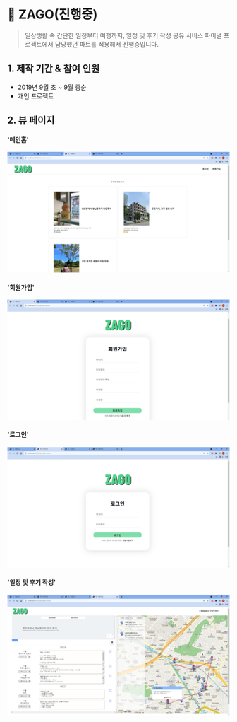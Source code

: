 # :pushpin: ZAGO(진행중)
>일상생활 속 간단한 일정부터 여행까지, 일정 및 후기 작성 공유 서비스
>파이널 프로젝트에서 담당했던 파트를 적용해서 진행중입니다. 

## 1. 제작 기간 & 참여 인원
 - 2019년 9월 초 ~ 9월 중순
 - 개인 프로젝트 
 
## 2. 뷰 페이지 
#### '메인홈'
![](https://github.com/shj78/portfolio/blob/master/4_solo_zago/plan/%EB%A9%94%EC%9D%B8%ED%99%88%EC%98%88%EC%8B%9C.png)

#### '회원가입'
![](https://github.com/shj78/portfolio/blob/master/4_solo_zago/plan/%ED%9A%8C%EC%9B%90%EA%B0%80%EC%9E%85%EC%98%88%EC%8B%9C.png)

#### '로그인'
![](https://github.com/shj78/portfolio/blob/master/4_solo_zago/plan/%EB%A1%9C%EA%B7%B8%EC%9D%B8%EC%98%88%EC%8B%9C.png)

#### '일정 및 후기 작성'
![](https://github.com/shj78/portfolio/blob/master/4_solo_zago/plan/%EC%9D%BC%EC%A0%95%EC%9E%91%EC%84%B1%EC%98%88%EC%8B%9C.png)



